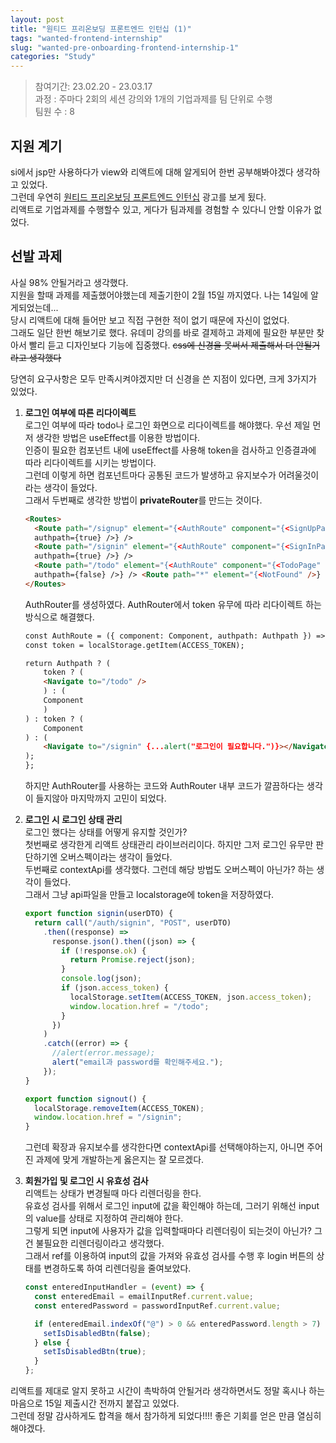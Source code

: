 ```yaml
---
layout: post
title: "원티드 프리온보딩 프론트엔드 인턴십 (1)"
tags: "wanted-frontend-internship"
slug: "wanted-pre-onboarding-frontend-internship-1"
categories: "Study"
---
```


> 참여기간: 23.02.20 - 23.03.17  
> 과정 : 주마다 2회의 세션 강의와 1개의 기업과제를 팀 단위로 수행  
> 팀원 수 : 8

## 지원 계기

si에서 jsp만 사용하다가 view와 리액트에 대해 알게되어 한번 공부해봐야겠다 생각하고 있었다.  
그런데 우연히 [원티드 프리온보딩 프론트엔드 인턴십](https://www.wanted.co.kr/events/pre_ob_fe_9?utm_source=email&utm_medium=braze_mkt&utm_campaign=learning_pre_ob_fe_9) 광고를 보게 됬다.  
리액트로 기업과제를 수행할수 있고, 게다가 팀과제를 경험할 수 있다니 안할 이유가 없었다.

## 선발 과제

사실 98% 안될거라고 생각했다.  
지원을 할때 과제를 제출했어야했는데 제출기한이 2월 15일 까지였다. 나는 14일에 알게되었는데...  
당시 리액트에 대해 들어만 보고 직접 구현한 적이 없기 때문에 자신이 없었다.  
그래도 일단 한번 해보기로 했다. 유데미 강의를 바로 결제하고 과제에 필요한 부분만 찾아서 빨리 듣고 디자인보다 기능에 집중했다. ~~css에 신경을 못써서 제출해서 더 안될거라고 생각했다~~

당연히 요구사항은 모두 만족시켜야겠지만 더 신경을 쓴 지점이 있다면, 크게 3가지가 있었다.

1. **로그인 여부에 따른 리다이렉트**  
   로그인 여부에 따라 todo나 로그인 화면으로 리다이렉트를 해야했다.
   우선 제일 먼저 생각한 방법은 useEffect를 이용한 방법이다.  
    인증이 필요한 컴포넌트 내에 useEffect를 사용해 token을 검사하고 인증결과에 따라 리다이렉트를 시키는 방법이다.  
    그런데 이렇게 하면 컴포넌트마다 공통된 코드가 발생하고 유지보수가 어려울것이라는 생각이 들었다.  
    그래서 두번째로 생각한 방법이 **privateRouter**를 만드는 것이다.

   ```html
   <Routes>
     <Route path="/signup" element="{<AuthRoute" component="{<SignUpPage" />}
     authpath={true} />} />
     <Route path="/signin" element="{<AuthRoute" component="{<SignInPage" />}
     authpath={true} />} />
     <Route path="/todo" element="{<AuthRoute" component="{<TodoPage" />}
     authpath={false} />} /> <Route path="*" element="{<NotFound" />} />
   </Routes>
   ```

   AuthRouter를 생성하였다.
   AuthRouter에서 token 유무에 따라 리다이렉트 하는 방식으로 해결했다.

   ```html
   const AuthRoute = ({ component: Component, authpath: Authpath }) => {
   const token = localStorage.getItem(ACCESS_TOKEN);

   return Authpath ? (
       token ? (
       <Navigate to="/todo" />
       ) : (
       Component
       )
   ) : token ? (
       Component
   ) : (
       <Navigate to="/signin" {...alert("로그인이 필요합니다.")}></Navigate>
   );
   };
   ```

   하지만 AuthRouter를 사용하는 코드와 AuthRouter 내부 코드가 깔끔하다는 생각이 들지않아 마지막까지 고민이 되었다.

2. **로그인 시 로그인 상태 관리**  
   로그인 했다는 상태를 어떻게 유지할 것인가?  
   첫번째로 생각한게 리액트 상태관리 라이브러리이다. 하지만 그저 로그인 유무만 판단하기엔 오버스펙이라는 생각이 들었다.  
   두번째로 contextApi를 생각했다. 그런데 해당 방법도 오버스펙이 아닌가? 하는 생각이 들었다.  
   그래서 그냥 api파일을 만들고 localstorage에 token을 저장하였다.

   ```javascript
   export function signin(userDTO) {
     return call("/auth/signin", "POST", userDTO)
       .then((response) =>
         response.json().then((json) => {
           if (!response.ok) {
             return Promise.reject(json);
           }
           console.log(json);
           if (json.access_token) {
             localStorage.setItem(ACCESS_TOKEN, json.access_token);
             window.location.href = "/todo";
           }
         })
       )
       .catch((error) => {
         //alert(error.message);
         alert("email과 password를 확인해주세요.");
       });
   }

   export function signout() {
     localStorage.removeItem(ACCESS_TOKEN);
     window.location.href = "/signin";
   }
   ```

   그런데 확장과 유지보수를 생각한다면 contextApi를 선택해야하는지, 아니면 주어진 과제에 맞게 개발하는게 옳은지는 잘 모르겠다.

3. **회원가입 및 로그인 시 유효성 검사**  
    리액트는 상태가 변경될때 마다 리렌더링을 한다.  
    유효성 검사를 위해서 로그인 input에 값을 확인해야 하는데, 그러기 위해선 input의 value를 상태로 지정하여 관리해야 한다.  
    그렇게 되면 input에 사용자가 값을 입력할때마다 리렌더링이 되는것이 아닌가? 그건 불필요한 리렌더링이라고 생각했다.  
    그래서 ref를 이용하여 input의 값을 가져와 유효성 검사를 수행 후 login 버튼의 상태를 변경하도록 하여 리렌더링을 줄여보았다.

   ```javascript
   const enteredInputHandler = (event) => {
     const enteredEmail = emailInputRef.current.value;
     const enteredPassword = passwordInputRef.current.value;

     if (enteredEmail.indexOf("@") > 0 && enteredPassword.length > 7) {
       setIsDisabledBtn(false);
     } else {
       setIsDisabledBtn(true);
     }
   };
   ```

리액트를 제대로 알지 못하고 시간이 촉박하여 안될거라 생각하면서도 정말 혹시나 하는 마음으로 15일 제출시간 전까지 붙잡고 있었다.  
그런데 정말 감사하게도 합격을 해서 참가하게 되었다!!!! 좋은 기회를 얻은 만큼 열심히 해야겠다.
